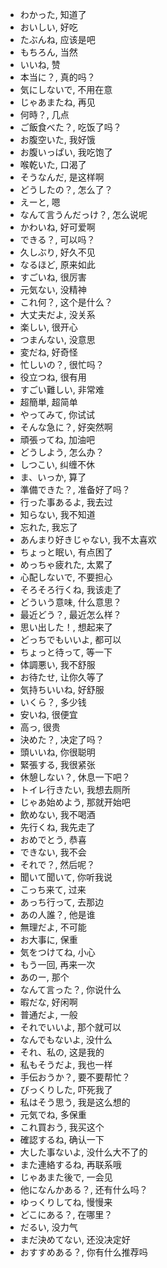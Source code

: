 -	わかった, 知道了
-	おいしい, 好吃
-	たぶんね, 应该是吧
-	もちろん, 当然
-	いいね, 赞
- 本当に？, 真的吗？
- 気にしないで, 不用在意
- じゃあまたね, 再见
- 何時？, 几点
- ご飯食べた？, 吃饭了吗？
- お腹空いた, 我好饿
- お腹いっぱい, 我吃饱了
- 喉乾いた, 口渴了
- そうなんだ, 是这样啊
- どうしたの？, 怎么了？
- えーと, 嗯
- なんて言うんだっけ？, 怎么说呢
- かわいね, 好可爱啊
- できる？, 可以吗？
- 久しぶり, 好久不见
- なるほど, 原来如此
- すごいね, 很厉害
- 元気ない, 没精神
-	これ何？, 这个是什么？
-	大丈夫だよ, 没关系
-	楽しい, 很开心
-	つまんない, 没意思
-	変だね, 好奇怪
-	忙しいの？, 很忙吗？
-	役立つね, 很有用
-	すごい難しい, 非常难
-	超簡単, 超简单
-	やってみて, 你试试
-	そんな急に？, 好突然啊
-	頑張ってね, 加油吧
-	どうしよう, 怎么办？
-	しつこい, 纠缠不休
-	ま、いっか, 算了
-	準備できた？, 准备好了吗？
-	行った事あるよ, 我去过
-	知らない, 我不知道
-	忘れた, 我忘了
-	あんまり好きじゃない, 我不太喜欢
-	ちょっと眠い, 有点困了 
-	めっちゃ疲れた, 太累了
-	心配しないで, 不要担心
-	そろそろ行くね, 我该走了
-	どういう意味, 什么意思？
-	最近どう？, 最近怎么样？
-	思い出した！, 想起来了
-	どっちでもいいよ, 都可以
-	ちょっと待って, 等一下
-	体調悪い, 我不舒服
-	お待たせ, 让你久等了
-	気持ちいいね, 好舒服
-	いくら？, 多少钱
-	安いね, 很便宜
-	高っ, 很贵
-	決めた？, 决定了吗？
-	頭いいね, 你很聪明
-	緊張する, 我很紧张
-	休憩しない？, 休息一下吧？
-	トイレ行きたい, 我想去厕所
-	じゃあ始めよう, 那就开始吧
-	飲めない, 我不喝酒
-	先行くね, 我先走了
-	おめでとう, 恭喜
-	できない, 我不会
-	それで？, 然后呢？
-	聞いて聞いて, 你听我说
-	こっち来て, 过来
-	あっち行って, 去那边
-	あの人誰？, 他是谁
-	無理だよ, 不可能
-	お大事に, 保重
-	気をつけてね, 小心
-	もう一回, 再来一次
-	あのー, 那个
-	なんて言った？, 你说什么
-	暇だな, 好闲啊
-	普通だよ, 一般
-	それでいいよ, 那个就可以
-	なんでもないよ, 没什么
-	それ、私の, 这是我的
-	私もそうだよ, 我也一样
-	手伝おうか？, 要不要帮忙？
-	びっくりした, 吓死我了
-	私はそう思う, 我是这么想的
-	元気でね, 多保重
-	これ買おう, 我买这个
-	確認するね, 确认一下
-	大した事ないよ, 没什么大不了的
-	また連絡するね, 再联系哦
-	じゃあまた後で, 一会见
-	他になんかある？, 还有什么吗？
-	ゆっくりしてね, 慢慢来
-	どこにある？, 在哪里？
-	だるい, 没力气
-	まだ決めてない, 还没决定好
-	おすすめある？, 你有什么推荐吗